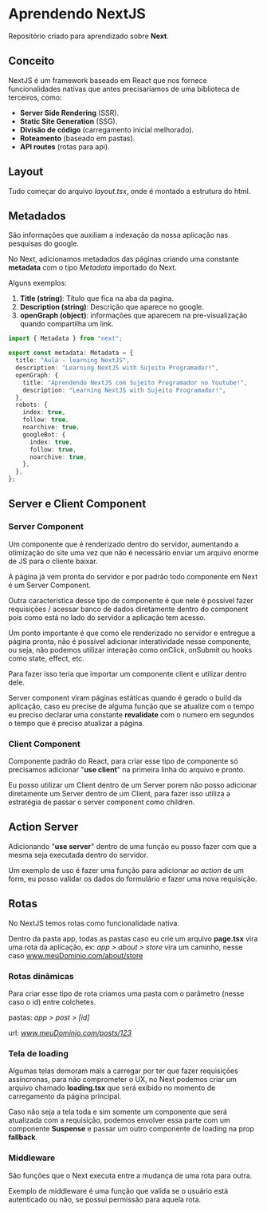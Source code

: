 # Aprendendo NextJS

Repositório criado para aprendizado sobre **Next**.

## Conceito

NextJS é um framework baseado em React que nos fornece funcionalidades nativas que antes precisaríamos de uma biblioteca de terceiros, como:

- **Server Side Rendering** (SSR).
- **Static Site Generation** (SSG).
- **Divisão de código** (carregamento inicial melhorado).
- **Roteamento** (baseado em pastas).
- **API routes** (rotas para api).

## Layout

Tudo começar do arquivo _layout.tsx_, onde é montado a estrutura do html.

## Metadados

São informações que auxiliam a indexação da nossa aplicação nas pesquisas do google.

No Next, adicionamos metadados das páginas criando uma constante **metadata** com o tipo _Metadata_ importado do Next.

Alguns exemplos:

1. **Title (string)**: Título que fica na aba da pagina.
1. **Description (string)**: Descrição que aparece no google.
1. **openGraph (object)**: informações que aparecem na pre-visualização quando compartilha um link.

```typescript
import { Metadata } from "next";

export const metadata: Metadata = {
  title: "Aula - learning NextJS",
  description: "Learning NextJS with Sujeito Programador!",
  openGraph: {
    title: "Aprendendo NextJS com Sujeito Programador no Youtube!",
    description: "Learning NextJS with Sujeito Programador!",
  },
  robots: {
    index: true,
    follow: true,
    noarchive: true,
    googleBot: {
      index: true,
      follow: true,
      noarchive: true,
    },
  },
};
```

## Server e Client Component

### Server Component

Um componente que é renderizado dentro do servidor, aumentando a otimização do site uma vez que não é necessário enviar um arquivo enorme de JS para o cliente baixar.

A página já vem pronta do servidor e por padrão todo componente em Next é um Server Component.

Outra característica desse tipo de componente é que nele é possível fazer requisições / acessar banco de dados diretamente dentro do component pois como está no lado do servidor a aplicação tem acesso.

Um ponto importante é que como ele renderizado no servidor e entregue a página pronta, não é possível adicionar interatividade nesse componente, ou seja, não podemos utilizar interação como onClick, onSubmit ou hooks como state, effect, etc.

Para fazer isso teria que importar um componente client e utilizar dentro dele.

Server component viram páginas estáticas quando é gerado o build da aplicação, caso eu precise de alguma função que se atualize com o tempo eu preciso declarar uma constante **revalidate** com o numero em segundos o tempo que é preciso atualizar a página.

### Client Component

Componente padrão do React, para criar esse tipo de componente só precisamos adicionar "**use client**" na primeira linha do arquivo e pronto.

Eu posso utilizar um Client dentro de um Server porem não posso adicionar diretamente um Server dentro de um Client, para fazer isso utiliza a estratégia de passar o server component como children.

## Action Server

Adicionando "**use server**" dentro de uma função eu posso fazer com que a mesma seja executada dentro do servidor.

Um exemplo de uso é fazer uma função para adicionar ao _action_ de um form, eu posso validar os dados do formulário e fazer uma nova requisição.

## Rotas

No NextJS temos rotas como funcionalidade nativa.

Dentro da pasta app, todas as pastas caso eu crie um arquivo **page.tsx** vira uma rota da aplicação, ex: _app > about > store_ vira um caminho, nesse caso www.meuDominio.com/about/store

### Rotas dinâmicas

Para criar esse tipo de rota criamos uma pasta com o parâmetro (nesse caso o id) entre colchetes.

pastas: _app > post > [id]_

url: _www.meuDominio.com/posts/123_

### Tela de loading

Algumas telas demoram mais a carregar por ter que fazer requisições assíncronas, para não comprometer o UX, no Next podemos criar um arquivo chamado **loading.tsx** que será exibido no momento de carregamento da página principal.

Caso não seja a tela toda e sim somente um componente que será atualizada com a requisição, podemos envolver essa parte com um componente **Suspense** e passar um outro componente de loading na prop **fallback**.

### Middleware

São funções que o Next executa entre a mudança de uma rota para outra.

Exemplo de middleware é uma função que valida se o usuário está autenticado ou não, se possui permissão para aquela rota.
